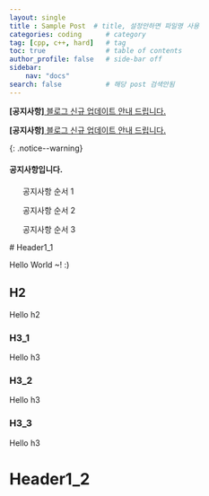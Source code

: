 ```yaml
---
layout: single            
title : Sample Post  # title, 설정안하면 파일명 사용
categories: coding      # category
tag: [cpp, c++, hard]   # tag
toc: true               # table of contents
author_profile: false   # side-bar off
sidebar:
    nav: "docs"
search: false           # 해당 post 검색안됨
---
```

<!-- 티가 잘 나지 않아서 아쉽다. -->
**[공지사항]**[ 블로그 신규 업데이트 안내 드립니다. ](https://mmistakes.github.io/minimal-mistakes/docs/quick-start-guide/)

<!-- Notice 기능 추가 -->
<!-- Refer : https://mmistakes.github.io/minimal-mistakes/docs/utility-classes/#notices -->
**[공지사항]**[ 블로그 신규 업데이트 안내 드립니다. ](https://mmistakes.github.io/minimal-mistakes/docs/quick-start-guide/)
<!-- 적용하려는 문장 아랫줄에 추가해줘야한다. -->
{: .notice--warning}

<!-- Notice 여러줄 작성 -->
<div class="notice--success">
<h4>공지사항입니다.</h4>
<ul>공지사항 순서 1</ul>
<ul>공지사항 순서 2</ul>
<ul>공지사항 순서 3</ul>
</div>
# Header1_1

Hello World ~! :)

## H2
Hello h2

### H3_1
Hello h3

### H3_2
Hello h3

### H3_3
Hello h3


# Header1_2